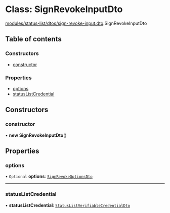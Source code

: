 # Class: SignRevokeInputDto

[modules/status-list/dtos/sign-revoke-input.dto](../modules/modules_status_list_dtos_sign_revoke_input_dto.md).SignRevokeInputDto

## Table of contents

### Constructors

- [constructor](modules_status_list_dtos_sign_revoke_input_dto.SignRevokeInputDto.md#constructor)

### Properties

- [options](modules_status_list_dtos_sign_revoke_input_dto.SignRevokeInputDto.md#options)
- [statusListCredential](modules_status_list_dtos_sign_revoke_input_dto.SignRevokeInputDto.md#statuslistcredential)

## Constructors

### constructor

• **new SignRevokeInputDto**()

## Properties

### options

• `Optional` **options**: [`SignRevokeOptionsDto`](modules_status_list_dtos_sign_revoke_input_dto.SignRevokeOptionsDto.md)

___

### statusListCredential

• **statusListCredential**: [`StatusListVerifiableCredentialDto`](modules_status_list_dtos_status_list_verifiable_credential_dto.StatusListVerifiableCredentialDto.md)
